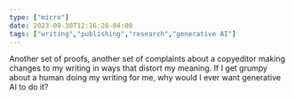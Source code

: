 ```yaml
---
type: ["micro"]
date: 2023-09-30T12:16:28-04:00
tags: ["writing","publishing","research","generative AI"]
---
```

Another set of proofs, another set of complaints about a copyeditor making changes to my writing in ways that distort my meaning. If I get grumpy about a human doing my writing for me, why would I ever want generative AI to do it?
